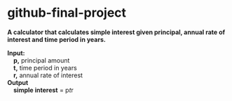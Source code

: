 # github-final-project
**A calculator that calculates simple interest given principal, annual rate of interest and time period in years.**


**Input:**<br>
&emsp;**p,** principal amount<br>
&emsp;**t,** time period in years<br>
&emsp;**r,** annual rate of interest<br>
**Output**<br>
&emsp;**simple interest** = p*t*r
